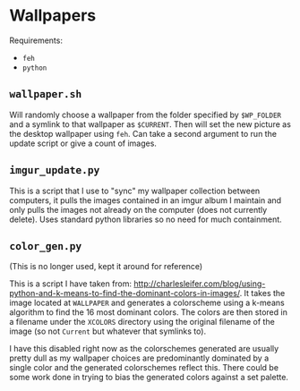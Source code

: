 # Wallpapers

Requirements:
- `feh`
- `python`

## `wallpaper.sh`

Will randomly choose a wallpaper from the folder specified by `$WP_FOLDER` and
a symlink to that wallpaper as `$CURRENT`.  Then will set the new picture as the
desktop wallpaper using `feh`.  Can take a second argument to run the update script
or give a count of images.

## `imgur_update.py`

This is a script that I use to "sync" my wallpaper collection between computers, it
pulls the images contained in an imgur album I maintain and only pulls the images
not already on the computer (does not currently delete).  Uses standard python
libraries so no need for much containment.

## `color_gen.py`
(This is no longer used, kept it around for reference)

This is a script I have taken from: 
http://charlesleifer.com/blog/using-python-and-k-means-to-find-the-dominant-colors-in-images/.
It takes the image located at `WALLPAPER` and generates a colorscheme using a k-means
algorithm to find the 16 most dominant colors.  The colors are then stored in a
filename under the `XCOLORS` directory using the original filename of the image (so
not `Current` but whatever that symlinks to).

I have this disabled right now as the colorschemes generated are usually pretty dull
as my wallpaper choices are predominantly dominated by a single color and the 
generated colorschemes reflect this.  There could be some work done in trying to
bias the generated colors against a set palette.

